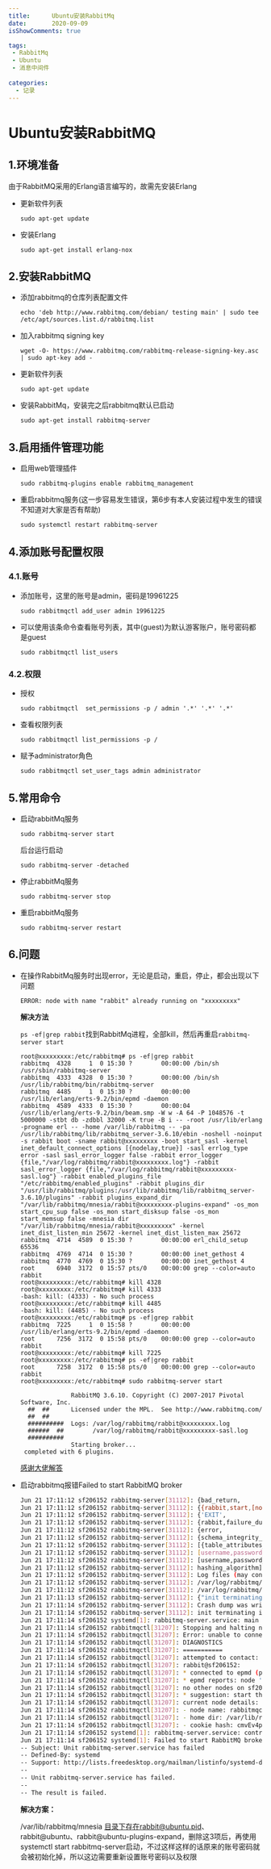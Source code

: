 ```yaml
---
title:      Ubuntu安装RabbitMq
date:       2020-09-09
isShowComments: true

tags:
 - RabbitMq
 - Ubuntu
 - 消息中间件
 
categories:
  - 记录
---
```


# **Ubuntu安装RabbitMQ**

## 1.环境准备

由于RabbitMQ采用的Erlang语言编写的，故需先安装Erlang

- 更新软件列表

  ```shell
  sudo apt-get update
  ```

- 安装Erlang

  ```shell
  sudo apt-get install erlang-nox 
  ```

## **2.安装**RabbitMQ

- 添加rabbitmq的仓库列表配置文件

  ```
  echo 'deb http://www.rabbitmq.com/debian/ testing main' | sudo tee /etc/apt/sources.list.d/rabbitmq.list
  ```

- 加入rabbitmq signing key

  ```
  wget -O- https://www.rabbitmq.com/rabbitmq-release-signing-key.asc | sudo apt-key add -
  ```

- 更新软件列表

  ```
  sudo apt-get update
  ```

- 安装RabbitMq，安装完之后rabbitmq默认已启动

  ```
  sudo apt-get install rabbitmq-server
  ```

## 3.启用插件管理功能

- 启用web管理插件

  ```
  sudo rabbitmq-plugins enable rabbitmq_management
  ```

- 重启rabbitmq服务(这一步容易发生错误，第6步有本人安装过程中发生的错误不知道对大家是否有帮助)

  ```
  sudo systemctl restart rabbitmq-server
  ```

## 4.添加账号配置权限

### 4.1.账号

- 添加账号，这里的账号是admin，密码是19961225

  ```shell
  sudo rabbitmqctl add_user admin 19961225
  ```

- 可以使用该条命令查看账号列表，其中(guest)为默认游客账户，账号密码都是guest

  ```shell
  sudo rabbitmqctl list_users
  ```

### 4.2.权限

- 授权

  ```shell
  sudo rabbitmqctl  set_permissions -p / admin '.*' '.*' '.*'
  ```

- 查看权限列表

  ```shell
  sudo rabbitmqctl list_permissions -p /
  ```

- 赋予administrator角色

  ```shell
  sudo rabbitmqctl set_user_tags admin administrator
  ```

## 5.常用命令

- 启动rabbitMq服务

  ```shell
  sudo rabbitmq-server start
  ```

  后台运行启动

  ```shell
  sudo rabbitmq-server -detached
  ```

- 停止rabbitMq服务

  ```shell
  sudo rabbitmq-server stop
  ```

- 重启rabbitMq服务

  ```shell
  sudo rabbitmq-server restart
  ```

## 6.问题

- 在操作RabbitMq服务时出现error，无论是启动，重启，停止，都会出现以下问题

  ```shell
  ERROR: node with name "rabbit" already running on "xxxxxxxxx"
  ```

  **解决方法**

  `ps -ef|grep rabbit`找到RabbitMq进程，全部kill，然后再重启`rabbitmq-server start`

  ```
  root@xxxxxxxxx:/etc/rabbitmq# ps -ef|grep rabbit
  rabbitmq  4328     1  0 15:30 ?        00:00:00 /bin/sh /usr/sbin/rabbitmq-server
  rabbitmq  4333  4328  0 15:30 ?        00:00:00 /bin/sh /usr/lib/rabbitmq/bin/rabbitmq-server
  rabbitmq  4485     1  0 15:30 ?        00:00:00 /usr/lib/erlang/erts-9.2/bin/epmd -daemon
  rabbitmq  4589  4333  0 15:30 ?        00:00:04 /usr/lib/erlang/erts-9.2/bin/beam.smp -W w -A 64 -P 1048576 -t 5000000 -stbt db -zdbbl 32000 -K true -B i -- -root /usr/lib/erlang -progname erl -- -home /var/lib/rabbitmq -- -pa /usr/lib/rabbitmq/lib/rabbitmq_server-3.6.10/ebin -noshell -noinput -s rabbit boot -sname rabbit@xxxxxxxxx -boot start_sasl -kernel inet_default_connect_options [{nodelay,true}] -sasl errlog_type error -sasl sasl_error_logger false -rabbit error_logger {file,"/var/log/rabbitmq/rabbit@xxxxxxxxx.log"} -rabbit sasl_error_logger {file,"/var/log/rabbitmq/rabbit@xxxxxxxxx-sasl.log"} -rabbit enabled_plugins_file "/etc/rabbitmq/enabled_plugins" -rabbit plugins_dir "/usr/lib/rabbitmq/plugins:/usr/lib/rabbitmq/lib/rabbitmq_server-3.6.10/plugins" -rabbit plugins_expand_dir "/var/lib/rabbitmq/mnesia/rabbit@xxxxxxxxx-plugins-expand" -os_mon start_cpu_sup false -os_mon start_disksup false -os_mon start_memsup false -mnesia dir "/var/lib/rabbitmq/mnesia/rabbit@xxxxxxxxx" -kernel inet_dist_listen_min 25672 -kernel inet_dist_listen_max 25672
  rabbitmq  4714  4589  0 15:30 ?        00:00:00 erl_child_setup 65536
  rabbitmq  4769  4714  0 15:30 ?        00:00:00 inet_gethost 4
  rabbitmq  4770  4769  0 15:30 ?        00:00:00 inet_gethost 4
  root      6940  3172  0 15:57 pts/0    00:00:00 grep --color=auto rabbit
  root@xxxxxxxxx:/etc/rabbitmq# kill 4328
  root@xxxxxxxxx:/etc/rabbitmq# kill 4333
  -bash: kill: (4333) - No such process
  root@xxxxxxxxx:/etc/rabbitmq# kill 4485
  -bash: kill: (4485) - No such process
  root@xxxxxxxxx:/etc/rabbitmq# ps -ef|grep rabbit
  rabbitmq  7225     1  0 15:58 ?        00:00:00 /usr/lib/erlang/erts-9.2/bin/epmd -daemon
  root      7256  3172  0 15:58 pts/0    00:00:00 grep --color=auto rabbit
  root@xxxxxxxxx:/etc/rabbitmq# kill 7225
  root@xxxxxxxxx:/etc/rabbitmq# ps -ef|grep rabbit
  root      7258  3172  0 15:58 pts/0    00:00:00 grep --color=auto rabbit
  root@xxxxxxxxx:/etc/rabbitmq# sudo rabbitmq-server start
  
                RabbitMQ 3.6.10. Copyright (C) 2007-2017 Pivotal Software, Inc.
    ##  ##      Licensed under the MPL.  See http://www.rabbitmq.com/
    ##  ##
    ##########  Logs: /var/log/rabbitmq/rabbit@xxxxxxxxx.log
    ######  ##        /var/log/rabbitmq/rabbit@xxxxxxxxx-sasl.log
    ##########
                Starting broker...
   completed with 6 plugins.
  ```

  [感谢大佬解答](https://blog.csdn.net/qq_27383857/article/details/105143928)
  
- 启动rabbitmq报错Failed to start RabbitMQ broker

  ```sh
  Jun 21 17:11:12 sf206152 rabbitmq-server[31112]: {bad_return,
  Jun 21 17:11:12 sf206152 rabbitmq-server[31112]: {{rabbit,start,[normal,[]]},
  Jun 21 17:11:12 sf206152 rabbitmq-server[31112]: {'EXIT',
  Jun 21 17:11:12 sf206152 rabbitmq-server[31112]: {rabbit,failure_during_boot,
  Jun 21 17:11:12 sf206152 rabbitmq-server[31112]: {error,
  Jun 21 17:11:12 sf206152 rabbitmq-server[31112]: {schema_integrity_check_failed,
  Jun 21 17:11:12 sf206152 rabbitmq-server[31112]: [{table_attributes_mismatch,rabbit_user,
  Jun 21 17:11:12 sf206152 rabbitmq-server[31112]: [username,password_hash,tags],
  Jun 21 17:11:12 sf206152 rabbitmq-server[31112]: [username,password_hash,tags,
  Jun 21 17:11:12 sf206152 rabbitmq-server[31112]: hashing_algorithm]}]}}}}}}}
  Jun 21 17:11:12 sf206152 rabbitmq-server[31112]: Log files (may contain more information):
  Jun 21 17:11:12 sf206152 rabbitmq-server[31112]: /var/log/rabbitmq/rabbit@sf206152.log
  Jun 21 17:11:12 sf206152 rabbitmq-server[31112]: /var/log/rabbitmq/rabbit@sf206152-sasl.log
  Jun 21 17:11:13 sf206152 rabbitmq-server[31112]: {"init terminating in do_boot",{rabbit,failure_during_boot,{could_not_start,rabbit,{bad_return,{{rabbit,start,[normal,[]]},{'EXIT',{rabbit,failure_du
  Jun 21 17:11:14 sf206152 rabbitmq-server[31112]: Crash dump was written to: erl_crash.dump
  Jun 21 17:11:14 sf206152 rabbitmq-server[31112]: init terminating in do_boot ()
  Jun 21 17:11:14 sf206152 systemd[1]: rabbitmq-server.service: main process exited, code=exited, status=1/FAILURE
  Jun 21 17:11:14 sf206152 rabbitmqctl[31207]: Stopping and halting node rabbit@sf206152 ...
  Jun 21 17:11:14 sf206152 rabbitmqctl[31207]: Error: unable to connect to node rabbit@sf206152: nodedown
  Jun 21 17:11:14 sf206152 rabbitmqctl[31207]: DIAGNOSTICS
  Jun 21 17:11:14 sf206152 rabbitmqctl[31207]: ===========
  Jun 21 17:11:14 sf206152 rabbitmqctl[31207]: attempted to contact: [rabbit@sf206152]
  Jun 21 17:11:14 sf206152 rabbitmqctl[31207]: rabbit@sf206152:
  Jun 21 17:11:14 sf206152 rabbitmqctl[31207]: * connected to epmd (port 4369) on sf206152
  Jun 21 17:11:14 sf206152 rabbitmqctl[31207]: * epmd reports: node 'rabbit' not running at all
  Jun 21 17:11:14 sf206152 rabbitmqctl[31207]: no other nodes on sf206152
  Jun 21 17:11:14 sf206152 rabbitmqctl[31207]: * suggestion: start the node
  Jun 21 17:11:14 sf206152 rabbitmqctl[31207]: current node details:
  Jun 21 17:11:14 sf206152 rabbitmqctl[31207]: - node name: rabbitmqctl31207@sf206152
  Jun 21 17:11:14 sf206152 rabbitmqctl[31207]: - home dir: /var/lib/rabbitmq
  Jun 21 17:11:14 sf206152 rabbitmqctl[31207]: - cookie hash: cmvEv4p7/gNkQVUvRdn10w==
  Jun 21 17:11:14 sf206152 systemd[1]: rabbitmq-server.service: control process exited, code=exited status=2
  Jun 21 17:11:14 sf206152 systemd[1]: Failed to start RabbitMQ broker.
  -- Subject: Unit rabbitmq-server.service has failed
  -- Defined-By: systemd
  -- Support: http://lists.freedesktop.org/mailman/listinfo/systemd-devel
  --
  -- Unit rabbitmq-server.service has failed.
  --
  -- The result is failed.
  ```

  **解决方案：**

  /var/lib/rabbitmq/mnesia 目录下存在rabbit@ubuntu.pid、rabbit@ubuntu、rabbit@ubuntu-plugins-expand，删除这3项后，再使用systemctl start rabbitmq-server启动，不过这样这样的话原来的账号密码就会被初始化掉，所以这边需要重新设置账号密码以及权限

